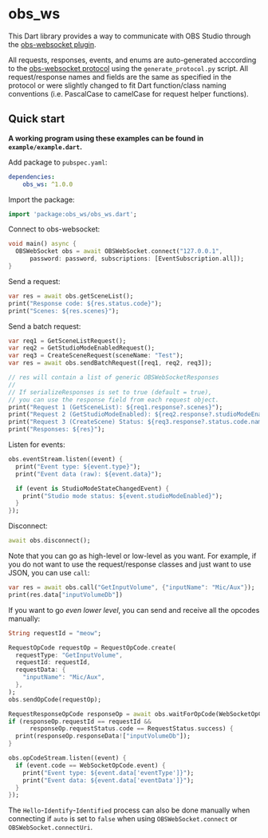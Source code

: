 # obs_ws
This Dart library provides a way to communicate with OBS Studio through the [obs-websocket plugin](https://github.com/obsproject/obs-websocket).

All requests, responses, events, and enums are auto-generated acccording to the [obs-websocket protocol](https://github.com/obsproject/obs-websocket/blob/master/docs/generated/protocol.md) using the `generate_protocol.py` script. All request/response names and fields are the same as specified in the protocol or were slightly changed to fit Dart function/class naming conventions (i.e. PascalCase to camelCase for request helper functions).

## Quick start
**A working program using these examples can be found in `example/example.dart`.**

Add package to `pubspec.yaml`:
```yml
dependencies:
    obs_ws: ^1.0.0
```

Import the package:
```dart
import 'package:obs_ws/obs_ws.dart';
```

Connect to obs-websocket:
```dart
void main() async {
  OBSWebSocket obs = await OBSWebSocket.connect("127.0.0.1",
      password: password, subscriptions: [EventSubscription.all]);
}
```

Send a request:
```dart
var res = await obs.getSceneList();
print("Response code: ${res.status.code}");
print("Scenes: ${res.scenes}");
```

Send a batch request:
```dart
var req1 = GetSceneListRequest();
var req2 = GetStudioModeEnabledRequest();
var req3 = CreateSceneRequest(sceneName: "Test");
var res = await obs.sendBatchRequest([req1, req2, req3]);

// res will contain a list of generic OBSWebSocketResponses
// 
// If serializeResponses is set to true (default = true),
// you can use the response field from each request object.
print("Request 1 (GetSceneList): ${req1.response?.scenes}");
print("Request 2 (GetStudioModeEnabled): ${req2.response?.studioModeEnabled}");
print("Request 3 (CreateScene) Status: ${req3.response?.status.code.name}");
print("Responses: ${res}");
```

Listen for events:
```dart
obs.eventStream.listen((event) {
  print("Event type: ${event.type}");
  print("Event data (raw): ${event.data}");

  if (event is StudioModeStateChangedEvent) {
    print("Studio mode status: ${event.studioModeEnabled}");
  }
});
```

Disconnect:
```dart
await obs.disconnect();
```

Note that you can go as high-level or low-level as you want. For example, if you do not want to use the request/response classes and just want to use JSON, you can use `call`:
```dart
var res = await obs.call("GetInputVolume", {"inputName": "Mic/Aux"});
print(res.data["inputVolumeDb"])
```

If you want to go *even lower level*, you can send and receive all the opcodes manually:
```dart
String requestId = "meow";

RequestOpCode requestOp = RequestOpCode.create(
  requestType: "GetInputVolume",
  requestId: requestId,
  requestData: {
    "inputName": "Mic/Aux",
  },
);
obs.sendOpCode(requestOp);

RequestResponseOpCode responseOp = await obs.waitForOpCode(WebSocketOpCode.requestResponse);
if (responseOp.requestId == requestId &&
      responseOp.requestStatus.code == RequestStatus.success) {
  print(responseOp.responseData!["inputVolumeDb"]);
}

obs.opCodeStream.listen((event) {
  if (event.code == WebSocketOpCode.event) {
    print("Event type: ${event.data['eventType']}");
    print("Event data: ${event.data['eventData']}");
  }
});
```
The `Hello`-`Identify`-`Identified` process can also be done manually when connecting if `auto` is set to `false` when using `OBSWebSocket.connect` or `OBSWebSocket.connectUri`.
